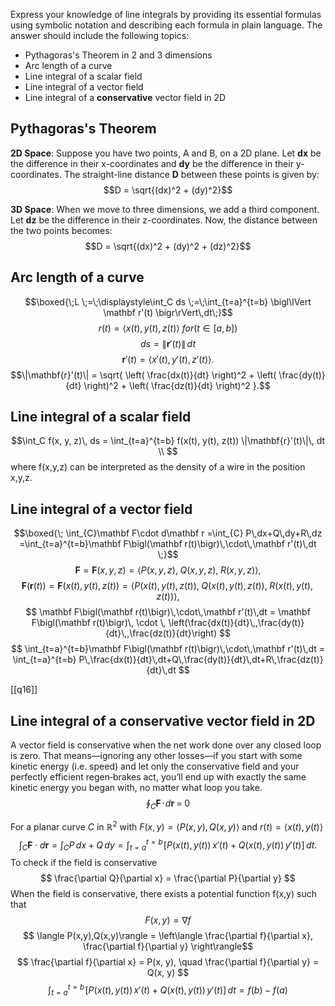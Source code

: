 Express your knowledge of line integrals by providing its essential formulas using symbolic notation and describing each formula in plain language. The answer should include the following topics:
 - Pythagoras's Theorem in 2 and 3 dimensions
 - Arc length of a curve
 - Line integral of a scalar field
 - Line integral of a vector field
 - Line integral of a **conservative** vector field in 2D


## Pythagoras's Theorem
**2D Space**: Suppose you have two points, A and B, on a 2D plane. Let **dx** be the difference in their x-coordinates and **dy** be the difference in their y-coordinates. The straight-line distance **D** between these points is given by: 
$$D = \sqrt{(dx)^2 + (dy)^2}$$

**3D Space**: When we move to three dimensions, we add a third component. Let **dz** be the difference in their z-coordinates. Now, the distance between the two points becomes:
$$D = \sqrt{(dx)^2 + (dy)^2 + (dz)^2}$$
## Arc length of a curve
$$\boxed{\;L \;=\;\displaystyle\int_C ds \;=\;\int_{t=a}^{t=b} \bigl\lVert \mathbf r'(t) \bigr\rVert\,dt\;}$$
$$ r(t)=\langle x(t),y(t),z(t)\rangle\ for (t\in[a,b]) $$
$$ds = \|\mathbf{r}'(t)\|\, dt$$
$$ \mathbf r'(t)=\bigl\langle x'(t),\,y'(t),\,z'(t)\bigr\rangle.$$
$$\|\mathbf{r}'(t)\| = \sqrt{ \left( \frac{dx(t)}{dt} \right)^2 + \left( \frac{dy(t)}{dt} \right)^2 + \left( \frac{dz(t)}{dt} \right)^2 }.$$
## Line integral of a scalar field
$$\int_C f(x, y, z)\, ds = \int_{t=a}^{t=b} f(x(t), y(t), z(t)) \|\mathbf{r}'(t)\|\, dt \\ $$
where f(x,y,z) can be interpreted as the density of a wire in the position x,y,z.
## Line integral of a vector field
$$\boxed{\;
\int_{C}\mathbf F\cdot d\mathbf r
=\int_{C} P\,dx+Q\,dy+R\,dz
=\int_{t=a}^{t=b}\mathbf F\bigl(\mathbf r(t)\bigr)\,\cdot\,\mathbf r'(t)\,dt
\;}$$
$$ \mathbf F=\mathbf F(x,y,z)=\langle P(x,y,z),\;Q(x,y,z),\;R(x,y,z)\rangle, $$
$$\mathbf F\bigl(\mathbf r(t)\bigr) =\mathbf F(x(t),y(t),z(t))=\langle P(x(t),y(t),z(t)),\;Q(x(t),y(t),z(t)),\;R(x(t),y(t),z(t))\rangle, $$
$$
\mathbf F\bigl(\mathbf r(t)\bigr)\,\cdot\,\mathbf r'(t)\,dt = \mathbf F\bigl(\mathbf r(t)\bigr)\, \cdot \, \left(\frac{dx(t)}{dt}\,,\frac{dy(t)}{dt}\,,\frac{dz(t)}{dt}\right)
$$
$$
\int_{t=a}^{t=b}\mathbf F\bigl(\mathbf r(t)\bigr)\,\cdot\,\mathbf r'(t)\,dt =
\int_{t=a}^{t=b} P\,\frac{dx(t)}{dt}\,dt+Q\,\frac{dy(t)}{dt}\,dt+R\,\frac{dz(t)}{dt}\,dt
$$


[[q16]]
## Line integral of a **conservative** vector field in 2D
A vector field is conservative when the net work done over any closed loop is zero. That means—ignoring any other losses—if you start with some kinetic energy (i.e. speed) and let only the conservative field and your perfectly efficient regen‑brakes act, you’ll end up with exactly the same kinetic energy you began with, no matter what loop you take.
$$\oint_C \mathbf F\!\cdot\!d\mathbf r \;=\; 0$$

For a planar curve $C$ in $\mathbb R^{2}$ with $F(x,y)=\langle P(x,y),Q(x,y)\rangle$ and $r(t)=\langle x(t),y(t)\rangle$
$$
\int_{C}\mathbf F\cdot d\mathbf r
=\int_{C} P\,dx+Q\,dy
=\int_{t=a}^{t=b}\!\bigl[P(x(t),y(t))\,x'(t)+Q(x(t),y(t))\,y'(t)\bigr]\,dt. $$
To check if the field is conservative
$$
\frac{\partial Q}{\partial x} = \frac{\partial P}{\partial y}
$$
When the field is conservative, there exists a potential function f(x,y) such that 
$$ F(x,y) = \nabla f $$
$$ \langle P(x,y),Q(x,y)\rangle = \left\langle \frac{\partial f}{\partial x}, \frac{\partial f}{\partial y} \right\rangle$$
$$ \frac{\partial f}{\partial x} = P(x, y), \quad \frac{\partial f}{\partial y} = Q(x, y) $$
$$ \int_{t=a}^{t=b}\!\bigl[P(x(t),y(t))\,x'(t)+Q(x(t),y(t))\,y'(t)\bigr]\,dt = f(b) - f(a) $$

